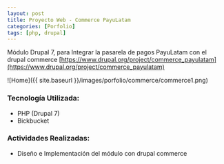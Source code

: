 ```yaml
---
layout: post
title: Proyecto Web - Commerce PayuLatam
categories: [Porfolio]
tags: [php, drupal]
---
```


M&oacute;dulo Drupal 7, para Integrar la pasarela de pagos PayuLatam con el drupal commerce [https://www.drupal.org/project/commerce_payulatam](https://www.drupal.org/project/commerce_payulatam)

![Home]({{ site.baseurl }}/images/porfolio/commerce/commerce1.png)

### Tecnolog&iacute;a Utilizada:
 - PHP (Drupal 7)
 - Bickbucket

### Actividades Realizadas:
 - Diseño e Implementaci&oacute;n del m&oacute;dulo con drupal commerce